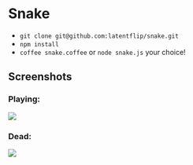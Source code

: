 # Snake

* `git clone git@github.com:latentflip/snake.git`
* `npm install`
* `coffee snake.coffee` or `node snake.js` your choice!

## Screenshots

### Playing:
![](https://api.monosnap.com/image/download?id=dU64GezPnqkDx7SJECUBWqvvQ)

### Dead:
![](https://api.monosnap.com/image/download?id=94u8DNGDpny3Mw5QHLVFsf3zs)
